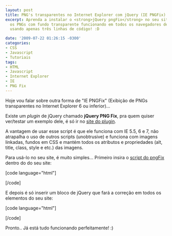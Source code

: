 ```yaml
---
layout: post
title: PNG's transparentes no Internet Explorer com jQuery (IE PNGFix)
excerpt: Aprenda a instalar o <strong>jQuery pngFix</strong> no seu site e deixe todos
  os PNGs com fundo transparente funcionando em todos os navegadores desde o IE 5.5
  usando apenas três linhas de código! :D

date: '2009-07-22 01:26:15 -0300'
categories:
- CSS
- Javascript
- Tutoriais
tags:
- HTML
- Javascript
- Internet Explorer
- IE
- PNG Fix
---
```

Hoje vou falar sobre outra forma de "IE PNGFix" (Exibição de PNGs transparentes no Internet Explorer 6 ou inferior)...

Existe um <em>plugin</em> de jQuery chamado <strong>jQuery PNG Fix</strong>, pra quem quiser ver/testar um exemplo dele, é só ir no [site do plugin](http://jquery.andreaseberhard.de/pngFix/).

A vantagem de usar esse script é que ele funciona com IE 5.5, 6 e 7, não atrapalha o uso de outros scripts (unobtrusive) e funciona com imagens linkadas, fundos em CSS e mantém todos os atributos e propriedades (alt, title, class, style e etc.) das imagens.

Para usá-lo no seu site, é muito simples... Primeiro insira o [script do pngFix](http://jquery.andreaseberhard.de/pngFix/jquery.pngFix.js) dentro do <head> do seu site:


[code language="html"]
<head>
  <title>Meu Site</title>
  <script language="JavaScript" src="jquery.js" type="text/javascript"></script>
  <script language="JavaScript" src="jquery.pngFix.js" type="text/javascript"></script>
</head>
[/code]

E depois é só inserir um bloco de jQuery que fará a correção em todos os elementos do seu site:


[code language="html"]
<head>
  <title>Meu Site</title>
  <script language="JavaScript" src="jquery.js" type="text/javascript"></script>
  <script language="JavaScript" src="jquery.pngFix.js" type="text/javascript"></script>

  <script language="JavaScript" type="text/javascript">
	$(document).ready(function(){
		$(document).pngFix(); // "Executa" o pngFix em todos os elementos do site
	});
  </script>
</head>
[/code]

Pronto.. Já está tudo funcionando perfeitamente! :)

